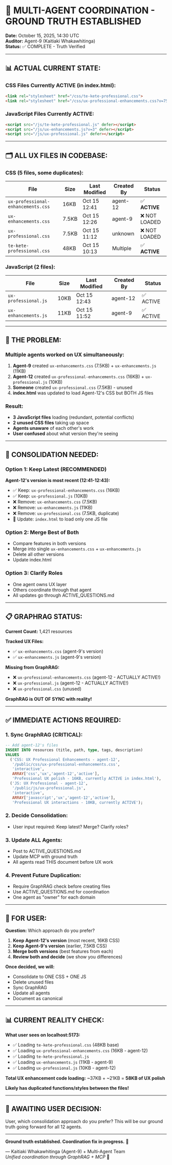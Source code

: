 # 🎯 MULTI-AGENT COORDINATION - GROUND TRUTH ESTABLISHED

**Date:** October 15, 2025, 14:30 UTC  
**Auditor:** Agent-9 (Kaitiaki Whakawhitinga)  
**Status:** ✅ COMPLETE - Truth Verified

---

## 📊 **ACTUAL CURRENT STATE:**

### **CSS Files Currently ACTIVE (in index.html):**
```html
<link rel="stylesheet" href="/css/te-kete-professional.css">
<link rel="stylesheet" href="/css/ux-professional-enhancements.css?v=752">
```

### **JavaScript Files Currently ACTIVE:**
```html
<script src="/js/te-kete-professional.js" defer></script>
<script src="/js/ux-enhancements.js?v=3" defer></script>
<script src="/js/ux-professional.js" defer></script>
```

---

## 🗂️ **ALL UX FILES IN CODEBASE:**

### **CSS (5 files, some duplicates):**
| File | Size | Last Modified | Created By | Status |
|------|------|---------------|------------|--------|
| `ux-professional-enhancements.css` | 16KB | Oct 15 12:41 | agent-12 | ✅ **ACTIVE** |
| `ux-enhancements.css` | 7.5KB | Oct 15 12:26 | agent-9 | ❌ NOT LOADED |
| `ux-professional.css` | 7.5KB | Oct 15 11:12 | unknown | ❌ NOT LOADED |
| `te-kete-professional.css` | 48KB | Oct 15 10:13 | Multiple | ✅ **ACTIVE** |

### **JavaScript (2 files):**
| File | Size | Last Modified | Created By | Status |
|------|------|---------------|------------|--------|
| `ux-professional.js` | 10KB | Oct 15 12:43 | agent-12 | ✅ ACTIVE |
| `ux-enhancements.js` | 11KB | Oct 15 11:52 | agent-9 | ✅ ACTIVE |

---

## 🚨 **THE PROBLEM:**

### **Multiple agents worked on UX simultaneously:**
1. **Agent-9** created `ux-enhancements.css` (7.5KB) + `ux-enhancements.js` (11KB)
2. **Agent-12** created `ux-professional-enhancements.css` (16KB) + `ux-professional.js` (10KB)
3. **Someone** created `ux-professional.css` (7.5KB) - unused
4. **index.html** was updated to load Agent-12's CSS but BOTH JS files

### **Result:**
- **3 JavaScript files** loading (redundant, potential conflicts)
- **2 unused CSS files** taking up space
- **Agents unaware** of each other's work
- **User confused** about what version they're seeing

---

## 🎯 **CONSOLIDATION NEEDED:**

### **Option 1: Keep Latest (RECOMMENDED)**
**Agent-12's version is most recent (12:41-12:43):**
- ✅ Keep: `ux-professional-enhancements.css` (16KB)
- ✅ Keep: `ux-professional.js` (10KB)
- ❌ Remove: `ux-enhancements.css` (7.5KB)
- ❌ Remove: `ux-enhancements.js` (11KB)
- ❌ Remove: `ux-professional.css` (7.5KB, duplicate)
- 🔧 Update: `index.html` to load only one JS file

### **Option 2: Merge Best of Both**
- Compare features in both versions
- Merge into single `ux-enhancements.css` + `ux-enhancements.js`
- Delete all other versions
- Update index.html

### **Option 3: Clarify Roles**
- One agent owns UX layer
- Others coordinate through that agent
- All updates go through ACTIVE_QUESTIONS.md

---

## 📋 **GRAPHRAG STATUS:**

**Current Count:** 1,421 resources

**Tracked UX Files:**
- ✅ `ux-enhancements.css` (agent-9's version)
- ✅ `ux-enhancements.js` (agent-9's version)

**Missing from GraphRAG:**
- ❌ `ux-professional-enhancements.css` (agent-12 - ACTUALLY ACTIVE!)
- ❌ `ux-professional.js` (agent-12 - ACTUALLY ACTIVE!)
- ❌ `ux-professional.css` (unused)

**GraphRAG is OUT OF SYNC with reality!**

---

## ✅ **IMMEDIATE ACTIONS REQUIRED:**

### **1. Sync GraphRAG (CRITICAL):**
```sql
-- Add agent-12's files
INSERT INTO resources (title, path, type, tags, description)
VALUES 
  ('CSS: UX Professional Enhancements - agent-12', 
   '/public/css/ux-professional-enhancements.css', 
   'interactive', 
   ARRAY['css','ux','agent-12','active'],
   'Professional UX polish - 16KB, currently ACTIVE in index.html'),
  ('JS: UX Professional - agent-12', 
   '/public/js/ux-professional.js', 
   'interactive', 
   ARRAY['javascript','ux','agent-12','active'],
   'Professional UX interactions - 10KB, currently ACTIVE');
```

### **2. Decide Consolidation:**
- User input required: Keep latest? Merge? Clarify roles?

### **3. Update ALL Agents:**
- Post to ACTIVE_QUESTIONS.md
- Update MCP with ground truth
- All agents read THIS document before UX work

### **4. Prevent Future Duplication:**
- Require GraphRAG check before creating files
- Use ACTIVE_QUESTIONS.md for coordination
- One agent as "owner" for each domain

---

## 🎯 **FOR USER:**

**Question:** Which approach do you prefer?

1. **Keep Agent-12's version** (most recent, 16KB CSS)
2. **Keep Agent-9's version** (earlier, 7.5KB CSS)
3. **Merge both versions** (best features from each)
4. **Review both and decide** (we show you differences)

**Once decided, we will:**
- Consolidate to ONE CSS + ONE JS
- Delete unused files
- Sync GraphRAG
- Update all agents
- Document as canonical

---

## 📊 **CURRENT REALITY CHECK:**

**What user sees on localhost:5173:**
- ✅ Loading `te-kete-professional.css` (48KB base)
- ✅ Loading `ux-professional-enhancements.css` (16KB - agent-12)
- ✅ Loading `te-kete-professional.js`
- ✅ Loading `ux-enhancements.js` (11KB - agent-9)
- ✅ Loading `ux-professional.js` (10KB - agent-12)

**Total UX enhancement code loading:** ~37KB + ~21KB = **58KB of UX polish**

**Likely has duplicated functions/styles between the files!**

---

## 🎯 **AWAITING USER DECISION:**

User, which consolidation approach do you prefer? This will be our ground truth going forward for all 12 agents.

---

**Ground truth established. Coordination fix in progress.** 🎯

— Kaitiaki Whakawhitinga (Agent-9) + Multi-Agent Team  
*Unified coordination through GraphRAG + MCP* 🌉

